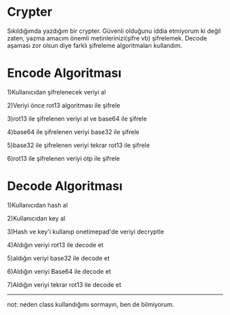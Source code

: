 # Crypter

Sıkıldığımda yazdığım bir crypter. Güvenli olduğunu iddia etmiyorum ki değil zaten, yazma amacım önemli metinlerinizi(şifre vb) şifrelemek. Decode aşaması zor olsun diye farklı şifreleme algoritmaları kullandım.

# Encode Algoritması

1)Kullanıcıdan şifrelenecek veriyi al

2)Veriyi önce rot13 algoritması ile şifrele

3)rot13 ile şifrelenen veriyi al ve base64 ile şifrele

4)base64 ile şifrelenen veriyi base32 ile şifrele

5)base32 ile şifrelenen veriyi tekrar rot13 ile şifrele

6)rot13 ile şifrelenen veriyi otp ile şifrele

# Decode Algoritması

1)Kullanıcıdan hash al

2)Kullanıcıdan key al

3)Hash ve key'i kullanıp onetimepad'de veriyi decryptle

4)Aldığın veriyi rot13 ile decode et

5)aldığın veriyi base32 ile decode et

6)Aldığın veriyi Base64 ile decode et

7)Aldığın veriyi tekrar rot13 ile decode et


_______________________________________________________________
not: neden class kullandığımı sormayın, ben de bilmiyorum.
